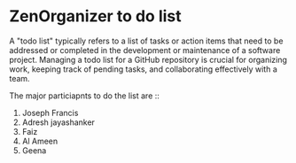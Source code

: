 # ZenOrganizer to do list 
 A "todo list" typically refers to a list of tasks or action items that need to be addressed or completed in the development or maintenance of a software project. 
 Managing a todo list for a GitHub repository is crucial for organizing work, keeping track of pending tasks, and collaborating effectively with a team. 

The major particiapnts to do the list are ::
1) Joseph  Francis
2) Adresh jayashanker
3) Faiz
4) Al Ameen 
5) Geena
    



